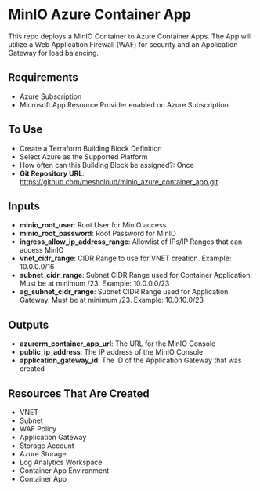 # MinIO Azure Container App

This repo deploys a MinIO Container to Azure Container Apps. The App will utilize a Web Application Firewall (WAF) for security and an Application Gateway for load balancing.

## Requirements
- Azure Subscription
- Microsoft.App Resource Provider enabled on Azure Subscription

## To Use
- Create a Terraform Building Block Definition
- Select Azure as the Supported Platform
- How often can this Building Block be assigned?: Once
- **Git Repository URL**: https://github.com/meshcloud/minio_azure_container_app.git

## Inputs
- **minio_root_user**: Root User for MinIO access
- **minio_root_password**: Root Password for MinIO
- **ingress_allow_ip_address_range**: Allowlist of IPs/IP Ranges that can access MinIO
- **vnet_cidr_range**: CIDR Range to use for VNET creation. Example: 10.0.0.0/16
- **subnet_cidr_range**: Subnet CIDR Range used for Container Application. Must be at minimum /23. Example: 10.0.0.0/23
- **ag_subnet_cidr_range**: Subnet CIDR Range used for Application Gateway. Must be at minimum /23. Example: 10.0.10.0/23

## Outputs
- **azurerm_container_app_url**: The URL for the MinIO Console
- **public_ip_address**: The IP address of the MinIO Console
- **application_gateway_id**: The ID of the Application Gateway that was created

## Resources That Are Created
- VNET
- Subnet
- WAF Policy
- Application Gateway
- Storage Account
- Azure Storage
- Log Analytics Workspace
- Container App Environment
- Container App